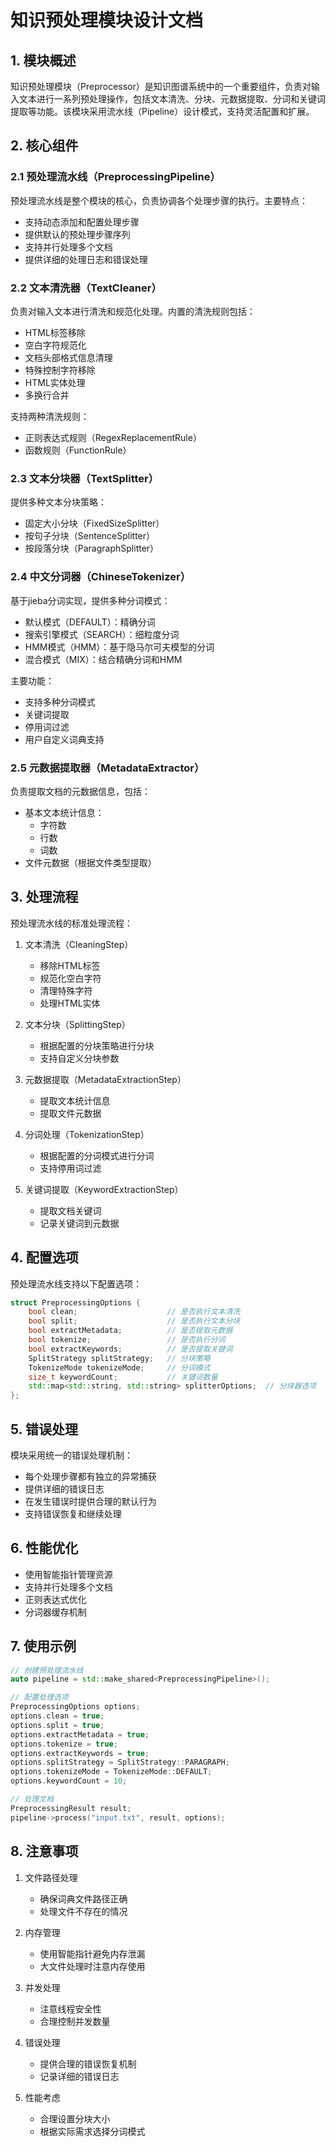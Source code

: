 
# 知识预处理模块设计文档

## 1. 模块概述

知识预处理模块（Preprocessor）是知识图谱系统中的一个重要组件，负责对输入文本进行一系列预处理操作，包括文本清洗、分块、元数据提取、分词和关键词提取等功能。该模块采用流水线（Pipeline）设计模式，支持灵活配置和扩展。

## 2. 核心组件

### 2.1 预处理流水线（PreprocessingPipeline）

预处理流水线是整个模块的核心，负责协调各个处理步骤的执行。主要特点：

- 支持动态添加和配置处理步骤
- 提供默认的预处理步骤序列
- 支持并行处理多个文档
- 提供详细的处理日志和错误处理

### 2.2 文本清洗器（TextCleaner）

负责对输入文本进行清洗和规范化处理。内置的清洗规则包括：

- HTML标签移除
- 空白字符规范化
- 文档头部格式信息清理
- 特殊控制字符移除
- HTML实体处理
- 多换行合并

支持两种清洗规则：
- 正则表达式规则（RegexReplacementRule）
- 函数规则（FunctionRule）

### 2.3 文本分块器（TextSplitter）

提供多种文本分块策略：

- 固定大小分块（FixedSizeSplitter）
- 按句子分块（SentenceSplitter）
- 按段落分块（ParagraphSplitter）

### 2.4 中文分词器（ChineseTokenizer）

基于jieba分词实现，提供多种分词模式：

- 默认模式（DEFAULT）：精确分词
- 搜索引擎模式（SEARCH）：细粒度分词
- HMM模式（HMM）：基于隐马尔可夫模型的分词
- 混合模式（MIX）：结合精确分词和HMM

主要功能：
- 支持多种分词模式
- 关键词提取
- 停用词过滤
- 用户自定义词典支持

### 2.5 元数据提取器（MetadataExtractor）

负责提取文档的元数据信息，包括：

- 基本文本统计信息：
  - 字符数
  - 行数
  - 词数
- 文件元数据（根据文件类型提取）

## 3. 处理流程

预处理流水线的标准处理流程：

1. 文本清洗（CleaningStep）
   - 移除HTML标签
   - 规范化空白字符
   - 清理特殊字符
   - 处理HTML实体

2. 文本分块（SplittingStep）
   - 根据配置的分块策略进行分块
   - 支持自定义分块参数

3. 元数据提取（MetadataExtractionStep）
   - 提取文本统计信息
   - 提取文件元数据

4. 分词处理（TokenizationStep）
   - 根据配置的分词模式进行分词
   - 支持停用词过滤

5. 关键词提取（KeywordExtractionStep）
   - 提取文档关键词
   - 记录关键词到元数据

## 4. 配置选项

预处理流水线支持以下配置选项：

```cpp
struct PreprocessingOptions {
    bool clean;                    // 是否执行文本清洗
    bool split;                    // 是否执行文本分块
    bool extractMetadata;          // 是否提取元数据
    bool tokenize;                 // 是否执行分词
    bool extractKeywords;          // 是否提取关键词
    SplitStrategy splitStrategy;   // 分块策略
    TokenizeMode tokenizeMode;     // 分词模式
    size_t keywordCount;           // 关键词数量
    std::map<std::string, std::string> splitterOptions;  // 分块器选项
};
```

## 5. 错误处理

模块采用统一的错误处理机制：

- 每个处理步骤都有独立的异常捕获
- 提供详细的错误日志
- 在发生错误时提供合理的默认行为
- 支持错误恢复和继续处理

## 6. 性能优化

- 使用智能指针管理资源
- 支持并行处理多个文档
- 正则表达式优化
- 分词器缓存机制

## 7. 使用示例

```cpp
// 创建预处理流水线
auto pipeline = std::make_shared<PreprocessingPipeline>();

// 配置处理选项
PreprocessingOptions options;
options.clean = true;
options.split = true;
options.extractMetadata = true;
options.tokenize = true;
options.extractKeywords = true;
options.splitStrategy = SplitStrategy::PARAGRAPH;
options.tokenizeMode = TokenizeMode::DEFAULT;
options.keywordCount = 10;

// 处理文档
PreprocessingResult result;
pipeline->process("input.txt", result, options);
```

## 8. 注意事项

1. 文件路径处理
   - 确保词典文件路径正确
   - 处理文件不存在的情况

2. 内存管理
   - 使用智能指针避免内存泄漏
   - 大文件处理时注意内存使用

3. 并发处理
   - 注意线程安全性
   - 合理控制并发数量

4. 错误处理
   - 提供合理的错误恢复机制
   - 记录详细的错误日志

5. 性能考虑
   - 合理设置分块大小
   - 根据实际需求选择分词模式
